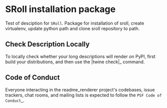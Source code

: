 SRoll installation package
===============

Test of desciption for ``SRoll``.
Package for installation of sroll, create virtualenv, update python path and clone sroll repository to path.


Check Description Locally
-------------------------

To locally check whether your long descriptions will render on PyPI, first
build your distributions, and then use the |twine check|_ command.


Code of Conduct
---------------

Everyone interacting in the readme_renderer project's codebases, issue trackers,
chat rooms, and mailing lists is expected to follow the `PSF Code of Conduct`_.


